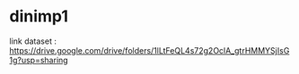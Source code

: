 # dinimp1
link dataset : https://drive.google.com/drive/folders/1lLtFeQL4s72g2OclA_gtrHMMYSjIsG1g?usp=sharing
